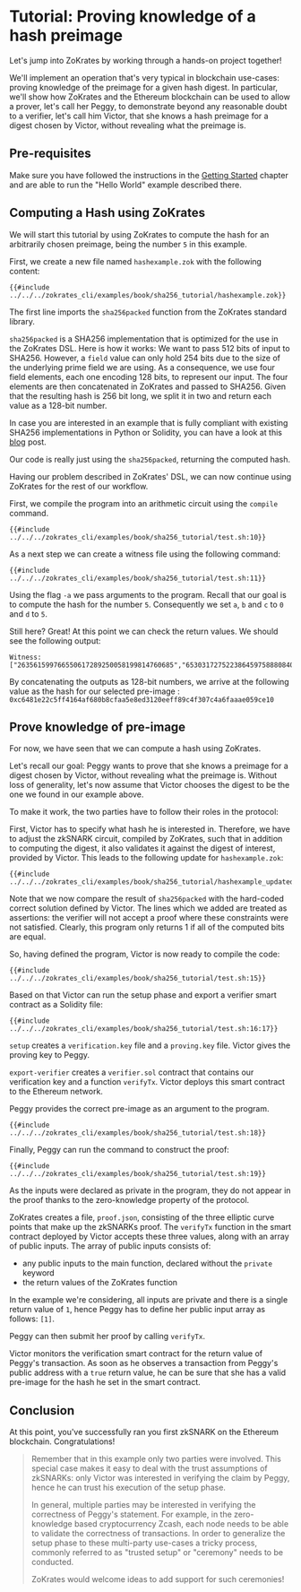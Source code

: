 # Tutorial: Proving knowledge of a hash preimage

Let's jump into ZoKrates by working through a hands-on project together!

We'll implement an operation that's very typical in blockchain use-cases: proving knowledge of the preimage for a given hash digest.
In particular, we'll show how ZoKrates and the Ethereum blockchain can be used to allow a prover, let's call her Peggy, to demonstrate beyond any reasonable doubt to a verifier, let's call him Victor, that she knows a hash preimage for a digest chosen by Victor, without revealing what the preimage is.

## Pre-requisites

Make sure you have followed the instructions in the [Getting Started](../gettingstarted.md) chapter and are able to run the "Hello World" example described there.

## Computing a Hash using ZoKrates

We will start this tutorial by using ZoKrates to compute the hash for an arbitrarily chosen preimage, being the number `5` in this example.

First, we create a new file named `hashexample.zok` with the following content:

```zokrates
{{#include ../../../zokrates_cli/examples/book/sha256_tutorial/hashexample.zok}}
```

The first line imports the `sha256packed` function from the ZoKrates standard library.

`sha256packed` is a SHA256 implementation that is optimized for the use in the ZoKrates DSL. Here is how it works: We want to pass 512 bits of input to SHA256. However, a `field` value can only hold 254 bits due to the size of the underlying prime field we are using. As a consequence, we use four field elements, each one encoding 128 bits, to represent our input. The four elements are then concatenated in ZoKrates and passed to SHA256. Given that the resulting hash is 256 bit long, we split it in two and return each value as a 128-bit number.

In case you are interested in an example that is fully compliant with existing SHA256 implementations in Python or Solidity, you can have a look at this [blog](https://blog.decentriq.ch/proving-hash-pre-image-zksnarks-zokrates) post.

Our code is really just using the `sha256packed`, returning the computed hash.

Having our problem described in ZoKrates' DSL, we can now continue using ZoKrates for the rest of our workflow.

First, we compile the program into an arithmetic circuit using the `compile` command.

```
{{#include ../../../zokrates_cli/examples/book/sha256_tutorial/test.sh:10}}
```

As a next step we can create a witness file using the following command:

```
{{#include ../../../zokrates_cli/examples/book/sha256_tutorial/test.sh:11}}
```

Using the flag `-a` we pass arguments to the program. Recall that our goal is to compute the hash for the number `5`. Consequently we set `a`, `b` and `c` to `0` and  `d` to  `5`.

Still here? Great! At this point we can check the return values. We should see the following output:

```
Witness: 
["263561599766550617289250058199814760685","65303172752238645975888084098459749904"]
```

By concatenating the outputs as 128-bit numbers, we arrive at the following value as the hash for our selected pre-image :
`0xc6481e22c5ff4164af680b8cfaa5e8ed3120eeff89c4f307c4a6faaae059ce10`

## Prove knowledge of pre-image

For now, we have seen that we can compute a hash using ZoKrates.

Let's recall our goal: Peggy wants to prove that she knows a preimage for a digest chosen by Victor, without revealing what the preimage is. Without loss of generality, let's now assume that Victor chooses the digest to be the one we found in our example above.

To make it work, the two parties have to follow their roles in the protocol:

First, Victor has to specify what hash he is interested in. Therefore, we have to adjust the zkSNARK circuit, compiled by ZoKrates, such that in addition to computing the digest, it also validates it against the digest of interest, provided by Victor. This leads to the following update for `hashexample.zok`:

```zokrates
{{#include ../../../zokrates_cli/examples/book/sha256_tutorial/hashexample_updated.zok}}
```

Note that we now compare the result of `sha256packed` with the hard-coded correct solution defined by Victor. The lines which we added are treated as assertions: the verifier will not accept a proof where these constraints were not satisfied. Clearly, this program only returns 1 if all of the computed bits are equal.

So, having defined the program, Victor is now ready to compile the code:

```
{{#include ../../../zokrates_cli/examples/book/sha256_tutorial/test.sh:15}}
```

Based on that Victor can run the setup phase and export a verifier smart contract as a Solidity file:

```
{{#include ../../../zokrates_cli/examples/book/sha256_tutorial/test.sh:16:17}}
```

`setup` creates a `verification.key` file and a `proving.key` file. Victor gives the proving key to Peggy.

`export-verifier` creates a `verifier.sol` contract that contains our verification key and a function `verifyTx`. Victor deploys this smart contract to the Ethereum network.

Peggy provides the correct pre-image as an argument to the program.

```
{{#include ../../../zokrates_cli/examples/book/sha256_tutorial/test.sh:18}}
```

Finally, Peggy can run the command to construct the proof:

```
{{#include ../../../zokrates_cli/examples/book/sha256_tutorial/test.sh:19}}
```

As the inputs were declared as private in the program, they do not appear in the proof thanks to the zero-knowledge property of the protocol.

ZoKrates creates a file, `proof.json`,  consisting of the three elliptic curve points that make up the zkSNARKs proof. The `verifyTx` function in the smart contract deployed by Victor accepts these three values, along with an array of public inputs. The array of public inputs consists of:

* any public inputs to the main function, declared without the `private` keyword
* the return values of the ZoKrates function

In the example we're considering, all inputs are private and there is a single return value of `1`, hence Peggy has to define her public input array as follows: `[1]`.

Peggy can then submit her proof by calling `verifyTx`.

Victor monitors the verification smart contract for the return value of Peggy's transaction. As soon as he observes a transaction from Peggy's public address with a `true` return value, he can be sure that she has a valid pre-image for the hash he set in the smart contract.

## Conclusion

At this point, you've successfully ran you first zkSNARK on the Ethereum blockchain. Congratulations!

>Remember that in this example only two parties were involved. This special case makes it easy to deal with the trust assumptions of zkSNARKs: only Victor was interested in verifying the claim by Peggy, hence he can trust his execution of the setup phase.
>
>In general, multiple parties may be interested in verifying the correctness of Peggy's statement. For example, in the zero-knowledge based cryptocurrency Zcash, each node needs to be able to validate the correctness of transactions. In order to generalize the setup phase to these multi-party use-cases a tricky process, commonly referred to as "trusted setup" or "ceremony" needs to be conducted.
>
>ZoKrates would welcome ideas to add support for such ceremonies!
